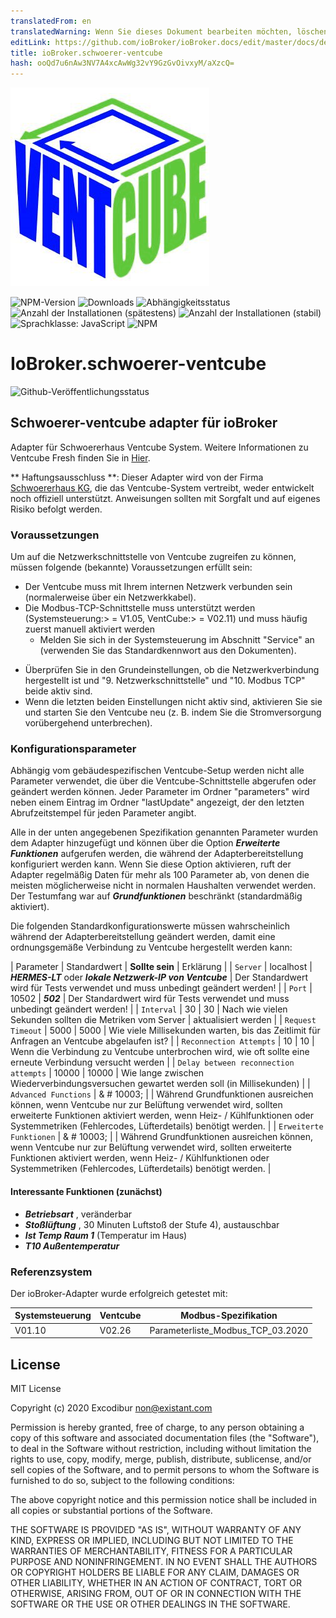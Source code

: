 ```yaml
---
translatedFrom: en
translatedWarning: Wenn Sie dieses Dokument bearbeiten möchten, löschen Sie bitte das Feld "translationsFrom". Andernfalls wird dieses Dokument automatisch erneut übersetzt
editLink: https://github.com/ioBroker/ioBroker.docs/edit/master/docs/de/adapterref/iobroker.schwoerer-ventcube/README.md
title: ioBroker.schwoerer-ventcube
hash: ooQd7u6nAw3NV7A4xcAwWg32vY9GzGvOivxyM/aXzcQ=
---
```

![Logo](../../../en/adapterref/iobroker.schwoerer-ventcube/admin/schwoerer-ventcube.png)

![NPM-Version](http://img.shields.io/npm/v/iobroker.schwoerer-ventcube.svg)
![Downloads](https://img.shields.io/npm/dm/iobroker.schwoerer-ventcube.svg)
![Abhängigkeitsstatus](https://img.shields.io/david/Excodibur/iobroker.schwoerer-ventcube.svg)
![Anzahl der Installationen (spätestens)](http://iobroker.live/badges/schwoerer-ventcube-installed.svg)
![Anzahl der Installationen (stabil)](http://iobroker.live/badges/schwoerer-ventcube-stable.svg)
![Sprachklasse: JavaScript](https://img.shields.io/lgtm/grade/javascript/g/Excodibur/ioBroker.schwoerer-ventcube.svg?logo=lgtm&logoWidth=18)
![NPM](https://nodei.co/npm/iobroker.schwoerer-ventcube.png?downloads=true)

# IoBroker.schwoerer-ventcube
![Github-Veröffentlichungsstatus](https://github.com/Excodibur/iobroker.schwoerer-ventcube/workflows/Build%2C%20Test%20and%20Release/badge.svg)

## Schwoerer-ventcube adapter für ioBroker
Adapter für Schwoererhaus Ventcube System. Weitere Informationen zu Ventcube Fresh finden Sie in [Hier](https://www.bauinfocenter.de/lueftung/lueftungsanlagen/).

** Haftungsausschluss **: Dieser Adapter wird von der Firma [Schwoererhaus KG](https://www.schwoererhaus.de/), die das Ventcube-System vertreibt, weder entwickelt noch offiziell unterstützt. Anweisungen sollten mit Sorgfalt und auf eigenes Risiko befolgt werden.

### Voraussetzungen
Um auf die Netzwerkschnittstelle von Ventcube zugreifen zu können, müssen folgende (bekannte) Voraussetzungen erfüllt sein:

- Der Ventcube muss mit Ihrem internen Netzwerk verbunden sein (normalerweise über ein Netzwerkkabel).
- Die Modbus-TCP-Schnittstelle muss unterstützt werden (Systemsteuerung:> = V1.05, VentCube:> = V02.11) und muss häufig zuerst manuell aktiviert werden
    * Melden Sie sich in der Systemsteuerung im Abschnitt "Service" an (verwenden Sie das Standardkennwort aus den Dokumenten).
* Überprüfen Sie in den Grundeinstellungen, ob die Netzwerkverbindung hergestellt ist und "9. Netzwerkschnittstelle" und "10. Modbus TCP" beide aktiv sind.
* Wenn die letzten beiden Einstellungen nicht aktiv sind, aktivieren Sie sie und starten Sie den Ventcube neu (z. B. indem Sie die Stromversorgung vorübergehend unterbrechen).

### Konfigurationsparameter
Abhängig vom gebäudespezifischen Ventcube-Setup werden nicht alle Parameter verwendet, die über die Ventcube-Schnittstelle abgerufen oder geändert werden können. Jeder Parameter im Ordner "parameters" wird neben einem Eintrag im Ordner "lastUpdate" angezeigt, der den letzten Abrufzeitstempel für jeden Parameter angibt.

Alle in der unten angegebenen Spezifikation genannten Parameter wurden dem Adapter hinzugefügt und können über die Option ***Erweiterte Funktionen*** aufgerufen werden, die während der Adapterbereitstellung konfiguriert werden kann. Wenn Sie diese Option aktivieren, ruft der Adapter regelmäßig Daten für mehr als 100 Parameter ab, von denen die meisten möglicherweise nicht in normalen Haushalten verwendet werden. Der Testumfang war auf ***Grundfunktionen*** beschränkt (standardmäßig aktiviert).

Die folgenden Standardkonfigurationswerte müssen wahrscheinlich während der Adapterbereitstellung geändert werden, damit eine ordnungsgemäße Verbindung zu Ventcube hergestellt werden kann:

| Parameter | Standardwert | **Sollte sein** | Erklärung |
| `Server` | localhost | ***HERMES-LT*** oder ***lokale Netzwerk-IP von Ventcube*** | Der Standardwert wird für Tests verwendet und muss unbedingt geändert werden! |
| `Port` | 10502 | ***502*** | Der Standardwert wird für Tests verwendet und muss unbedingt geändert werden! |
| `Interval` | 30 | 30 | Nach wie vielen Sekunden sollten die Metriken vom Server | aktualisiert werden |
| `Request Timeout` | 5000 | 5000 | Wie viele Millisekunden warten, bis das Zeitlimit für Anfragen an Ventcube abgelaufen ist? |
| `Reconnection Attempts` | 10 | 10 | Wenn die Verbindung zu Ventcube unterbrochen wird, wie oft sollte eine erneute Verbindung versucht werden |
| `Delay between reconnection attempts` | 10000 | 10000 | Wie lange zwischen Wiederverbindungsversuchen gewartet werden soll (in Millisekunden) |
| `Advanced Functions` | & # 10003; | | Während Grundfunktionen ausreichen können, wenn Ventcube nur zur Belüftung verwendet wird, sollten erweiterte Funktionen aktiviert werden, wenn Heiz- / Kühlfunktionen oder Systemmetriken (Fehlercodes, Lüfterdetails) benötigt werden. |
| `Erweiterte Funktionen` | & # 10003; | | Während Grundfunktionen ausreichen können, wenn Ventcube nur zur Belüftung verwendet wird, sollten erweiterte Funktionen aktiviert werden, wenn Heiz- / Kühlfunktionen oder Systemmetriken (Fehlercodes, Lüfterdetails) benötigt werden. |

#### Interessante Funktionen (zunächst)
- ***Betriebsart*** , veränderbar
- ***Stoßlüftung*** , 30 Minuten Luftstoß der Stufe 4), austauschbar
- ***Ist Temp Raum 1*** (Temperatur im Haus)
- ***T10 Außentemperatur***

### Referenzsystem
Der ioBroker-Adapter wurde erfolgreich getestet mit:

| Systemsteuerung | Ventcube | Modbus-Spezifikation |
|---------------|----------|-----------------------------------|
| V01.10 | V02.26 | Parameterliste_Modbus_TCP_03.2020 |

## License
MIT License

Copyright (c) 2020 Excodibur <non@existant.com>

Permission is hereby granted, free of charge, to any person obtaining a copy
of this software and associated documentation files (the "Software"), to deal
in the Software without restriction, including without limitation the rights
to use, copy, modify, merge, publish, distribute, sublicense, and/or sell
copies of the Software, and to permit persons to whom the Software is
furnished to do so, subject to the following conditions:

The above copyright notice and this permission notice shall be included in all
copies or substantial portions of the Software.

THE SOFTWARE IS PROVIDED "AS IS", WITHOUT WARRANTY OF ANY KIND, EXPRESS OR
IMPLIED, INCLUDING BUT NOT LIMITED TO THE WARRANTIES OF MERCHANTABILITY,
FITNESS FOR A PARTICULAR PURPOSE AND NONINFRINGEMENT. IN NO EVENT SHALL THE
AUTHORS OR COPYRIGHT HOLDERS BE LIABLE FOR ANY CLAIM, DAMAGES OR OTHER
LIABILITY, WHETHER IN AN ACTION OF CONTRACT, TORT OR OTHERWISE, ARISING FROM,
OUT OF OR IN CONNECTION WITH THE SOFTWARE OR THE USE OR OTHER DEALINGS IN THE
SOFTWARE.